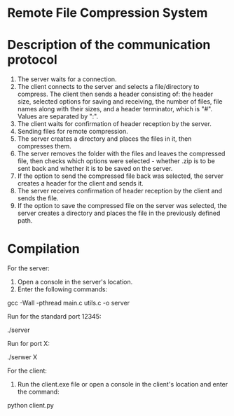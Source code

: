 # Remote File Compression System

# Description of the communication protocol

1. The server waits for a connection.
2. The client connects to the server and selects a file/directory to compress. The client then sends a header consisting of: the header size, selected options for saving and receiving, the number of files, file names along with their sizes, and a header terminator, which is "#". Values are separated by ":".
3. The client waits for confirmation of header reception by the server.
4. Sending files for remote compression.
5. The server creates a directory and places the files in it, then compresses them.
6. The server removes the folder with the files and leaves the compressed file, then checks which options were selected - whether .zip is to be sent back and whether it is to be saved on the server.
7. If the option to send the compressed file back was selected, the server creates a header for the client and sends it.
8. The server receives confirmation of header reception by the client and sends the file.
9. If the option to save the compressed file on the server was selected, the server creates a directory and places the file in the previously defined path.

# Compilation

For the server:
1. Open a console in the server's location.
2. Enter the following commands:

gcc -Wall -pthread main.c utils.c -o server

Run for the standard port 12345:

./server

Run for port X:

./serwer X

For the client:
1. Run the client.exe file or open a console in the client's location and enter the command:

python client.py
